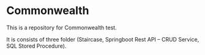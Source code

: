 # Commonwealth
This is a repository for Commonwealth test.

It is consists of three folder (Staircase, Springboot Rest API – CRUD Service, SQL Stored Procedure).
